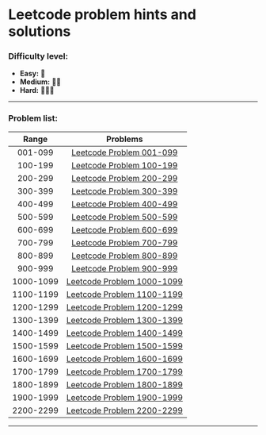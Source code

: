 # Leetcode problem hints and solutions

### Difficulty level:

-   **Easy:** 🌟
-   **Medium:** 🌟🌟
-   **Hard:** 🌟🌟🌟

---

### Problem list:

|   Range   |                   Problems                   |
| :-------: | :------------------------------------------: |
|  001-099  |   [Leetcode Problem 001-099](./001-099.md)   |
|  100-199  |   [Leetcode Problem 100-199](./100-199.md)   |
|  200-299  |   [Leetcode Problem 200-299](./200-299.md)   |
|  300-399  |   [Leetcode Problem 300-399](./300-399.md)   |
|  400-499  |   [Leetcode Problem 400-499](./400-499.md)   |
|  500-599  |   [Leetcode Problem 500-599](./500-599.md)   |
|  600-699  |   [Leetcode Problem 600-699](./600-699.md)   |
|  700-799  |   [Leetcode Problem 700-799](./700-799.md)   |
|  800-899  |   [Leetcode Problem 800-899](./800-899.md)   |
|  900-999  |   [Leetcode Problem 900-999](./900-999.md)   |
| 1000-1099 | [Leetcode Problem 1000-1099](./1000-1099.md) |
| 1100-1199 | [Leetcode Problem 1100-1199](./1100-1199.md) |
| 1200-1299 | [Leetcode Problem 1200-1299](./1200-1299.md) |
| 1300-1399 | [Leetcode Problem 1300-1399](./1300-1399.md) |
| 1400-1499 | [Leetcode Problem 1400-1499](./1400-1499.md) |
| 1500-1599 | [Leetcode Problem 1500-1599](./1500-1599.md) |
| 1600-1699 | [Leetcode Problem 1600-1699](./1600-1699.md) |
| 1700-1799 | [Leetcode Problem 1700-1799](./1700-1799.md) |
| 1800-1899 | [Leetcode Problem 1800-1899](./1800-1899.md) |
| 1900-1999 | [Leetcode Problem 1900-1999](./1900-1999.md) |
| 2200-2299 | [Leetcode Problem 2200-2299](./2200-2299/README.md) |

---
